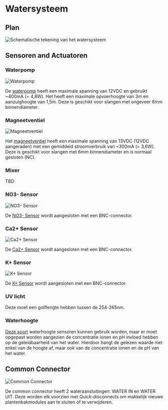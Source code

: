 # Watersysteem
## Plan
![Schematische tekening van het watersysteem](./assets/Schema_Watersysteem.png)

## Sensoren and Actuatoren

### Waterpomp

![Waterpomp](./assets/Waterpomp.jpg)

De [waterpomp](https://www.tinytronics.nl/nl/mechanica-en-actuatoren/motoren/pompen/waterpomp-12v) heeft een maximale spanning van 12VDC en gebruikt ~400mA (= 4,8W). Het heeft een maximale opvoerhoogte van 3m en aanzuighoogte van 1,5m. Deze is geschikt voor slangen met ongeveer 6mm binnendiameter.

### Magneetventiel

![Magneetventiel](./assets/Magneetventiel.jpg)

Het [magneetventiel](https://www.tinytronics.nl/nl/mechanica-en-actuatoren/solenoids/magneetventielen/magneetventiel-normaal-gesloten-12v-dc-nylon-6mm) heeft een maximale spanning van 13VDC (12VDC aangeraden) met een gemiddeld stroomverbruik van ~300mA (= 3,6W). Deze is geschikt voor slangen met 6mm binnendiameter en is normaal gesloten (NC).

### Mixer

TBD

### NO3- Sensor

![NO3- Sensor](./assets/Voedingsstofsensor.png)

De [NO3- Sensor](http://www.measureteq.com/electrode-and-sensor/ion-selective-electrode/ise-2922-no3-nitrate-ion-selective-electrode.html) wordt aangesloten met een BNC-connector.

### Ca2+ Sensor

![Ca2+ Sensor](./assets/Voedingsstofsensor.png)

De [Ca2+ Sensor](http://www.measureteq.com/electrode-and-sensor/ion-selective-electrode/ise-2923-calcium-ion-selective-electrode-ise.html) wordt aangesloten met een BNC-connector.

### K+ Sensor

![K+ Sensor](./assets/Voedingsstofsensor.png)

De [K+ Sensor](http://www.measureteq.com/electrode-and-sensor/ion-selective-electrode/ise-2920-potassium-ion-selective-electrode.html) wordt aangesloten met een BNC-connector.

### UV licht

Deze moet een golflengte hebben tussen de 254-265nm.

### Waterhoogte

[Deze soort](https://www.tinytronics.nl/en/sensors/liquid/water-level-sensor) waterhoogte sensoren kunnen gebruik worden, maar er moet opgepast worden aangezien de concentratie ionen en pH invloed hebben op de geleidbaarheid van het water. Hierdoor hangt de gelezen waarde niet enkel van de hoogte af, maar ook van de concentratie ionen en de pH van het water.

## Common Connector

![Common Connector](./assets/Common_connector.png)

De common connector heeft 2 wateraansluitingen: WATER IN en WATER UIT. Deze worden elk voorzien met Quick-disconnects om makkelijk nieuwe plantenbakmodules aan te sluiten of te verwijderen.